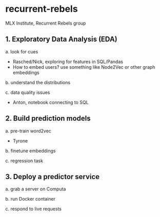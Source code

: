 # recurrent-rebels

MLX Institute, Recurrent Rebels group

## 1. Exploratory Data Analysis (EDA)

a. look for cues

- Rasched/Nick, exploring for features in SQL/Pandas
- How to embed users? use something like Node2Vec or other graph embeddings

b. understand the distributions

c. data quality issues

- Anton, notebook connecting to SQL

## 2. Build prediction models

a. pre-train word2vec

- Tyrone

b. finetune embeddings

c. regression task

## 3. Deploy a predictor service

a. grab a server on Computa

b. run Docker container

c. respond to live requests
